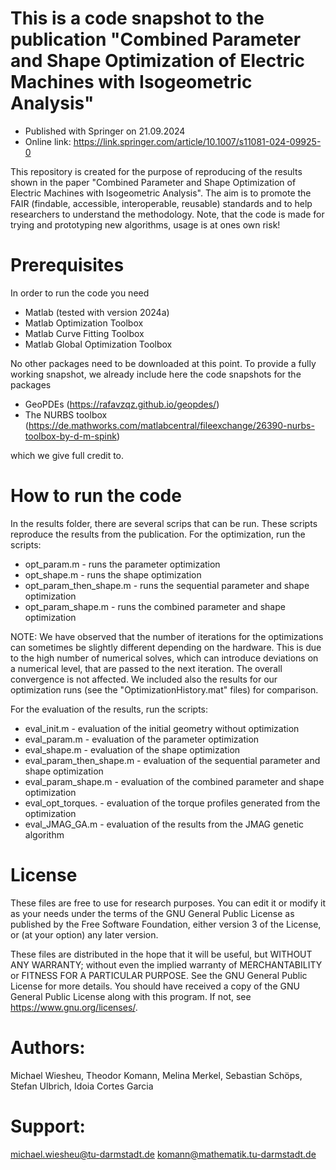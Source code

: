 # This is a code snapshot to the publication "Combined Parameter and Shape Optimization of Electric Machines with Isogeometric Analysis"
- Published with Springer on 21.09.2024 
- Online link: https://link.springer.com/article/10.1007/s11081-024-09925-0

This repository is created for the purpose of reproducing of the results shown in the paper "Combined Parameter and Shape Optimization of Electric Machines with Isogeometric Analysis".
The aim is to promote the FAIR (findable, accessible, interoperable, reusable) standards and to help researchers to understand the methodology. Note, that the code is made for trying and prototyping new algorithms, usage is at ones own risk! 

# Prerequisites

In order to run the code you need
- Matlab (tested with version 2024a)
- Matlab Optimization Toolbox
- Matlab Curve Fitting Toolbox
- Matlab Global Optimization Toolbox

No other packages need to be downloaded at this point. To provide a fully working snapshot, we already include here the code snapshots for the packages

- GeoPDEs (https://rafavzqz.github.io/geopdes/)
- The NURBS toolbox (https://de.mathworks.com/matlabcentral/fileexchange/26390-nurbs-toolbox-by-d-m-spink)

which we give full credit to.


# How to run the code

In the results folder, there are several scrips that can be run. These scripts reproduce the results from the publication. For the optimization, run the scripts:

- opt_param.m - runs the parameter optimization
- opt_shape.m - runs the shape optimization
- opt_param_then_shape.m - runs the sequential parameter and shape optimization
- opt_param_shape.m - runs the combined parameter and shape optimization

NOTE: We have observed that the number of iterations for the optimizations can sometimes be slightly different depending on the hardware. 
This is due to the high number of numerical solves, which can introduce deviations on a numerical level, that are passed to the next iteration. The overall convergence is not affected. 
We included also the results for our optimization runs (see the "OptimizationHistory.mat" files) for comparison.

For the evaluation of the results, run the scripts:

- eval_init.m - evaluation of the initial geometry without optimization
- eval_param.m - evaluation of the parameter optimization
- eval_shape.m - evaluation of the shape optimization
- eval_param_then_shape.m - evaluation of the sequential parameter and shape optimization
- eval_param_shape.m - evaluation of the combined parameter and shape optimization
- eval_opt_torques. - evaluation of the torque profiles generated from the optimization
- eval_JMAG_GA.m - evaluation of the results from the JMAG genetic algorithm

# License

These files are free to use for research purposes. You can edit it or modify it as your needs under the terms of the GNU General Public License as published by the Free Software Foundation, either version 3 of the License, or (at your option) any later version.

These files are distributed in the hope that it will be useful, but WITHOUT ANY WARRANTY; without even the implied warranty of MERCHANTABILITY or FITNESS FOR A PARTICULAR PURPOSE. See the GNU General Public License for more details.
You should have received a copy of the GNU General Public License along with this program. If not, see <https://www.gnu.org/licenses/>.

# Authors: 
Michael Wiesheu, Theodor Komann, Melina Merkel, Sebastian Schöps, Stefan Ulbrich, Idoia Cortes Garcia

# Support:
michael.wiesheu@tu-darmstadt.de
komann@mathematik.tu-darmstadt.de
